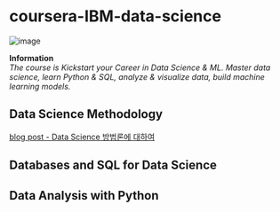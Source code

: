 # coursera-IBM-data-science

![image](https://images.youracclaim.com/images/95cdac49-3220-43e7-8562-b8be4b938465/Professional%2BCertificate%2B-%2BData%2BScience%2B-%2BFinal%2BDraft%2B-%2BBlue%2BText.png)

**Information**
<br>
*The <IBM Data Science> course is Kickstart your Career in Data Science & ML. Master data science, learn Python & SQL, analyze & visualize data, build machine learning models.*


## Data Science Methodology

[blog post - Data Science 방법론에 대하여](https://datagenieee.blogspot.com/2020/06/data-science.html)

## Databases and SQL for Data Science

## Data Analysis with Python
